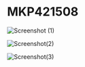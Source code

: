 # MKP421508

![Screenshot (1)](https://user-images.githubusercontent.com/81843791/115600325-cb3f8100-a306-11eb-9263-465f2369d9af.png)

![Screenshot(2)](https://user-images.githubusercontent.com/81843791/115598978-36885380-a305-11eb-9e51-b0a5f0191b89.png)

![Screenshot(3)](https://user-images.githubusercontent.com/81843791/115598994-3b4d0780-a305-11eb-8248-e8942b091084.png)




